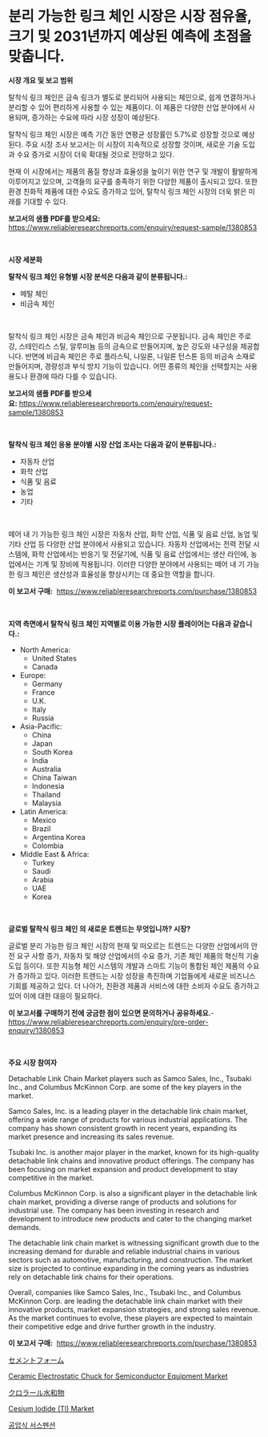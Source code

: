 <p><h1>분리 가능한 링크 체인 시장은 시장 점유율, 크기 및 2031년까지 예상된 예측에 초점을 맞춥니다.</h1></p><p><strong>시장 개요 및 보고 범위</strong></p>
<p><p>탈착식 링크 체인은 금속 링크가 별도로 분리되어 사용되는 체인으로, 쉽게 연결하거나 분리할 수 있어 편리하게 사용할 수 있는 제품이다. 이 제품은 다양한 산업 분야에서 사용되며, 증가하는 수요에 따라 시장 성장이 예상된다. </p><p>탈착식 링크 체인 시장은 예측 기간 동안 연평균 성장률인 5.7%로 성장할 것으로 예상된다. 주요 시장 조사 보고서는 이 시장이 지속적으로 성장할 것이며, 새로운 기술 도입과 수요 증가로 시장이 더욱 확대될 것으로 전망하고 있다. </p><p>현재 이 시장에서는 제품의 품질 향상과 효율성을 높이기 위한 연구 및 개발이 활발하게 이루어지고 있으며, 고객들의 요구를 충족하기 위한 다양한 제품이 출시되고 있다. 또한 환경 친화적 제품에 대한 수요도 증가하고 있어, 탈착식 링크 체인 시장의 더욱 밝은 미래를 기대할 수 있다.</p></p>
<p><strong>보고서의 샘플 PDF를 받으세요:</strong> <a href="https://www.reliableresearchreports.com/enquiry/request-sample/1380853">https://www.reliableresearchreports.com/enquiry/request-sample/1380853</a></p>
<p>&nbsp;</p>
<p><strong>시장 세분화</strong></p>
<p><strong>탈착식 링크 체인 유형별 시장 분석은 다음과 같이 분류됩니다.:</strong></p>
<p><ul><li>메탈 체인</li><li>비금속 체인</li></ul></p>
<p>&nbsp;</p>
<p><p>탈착식 링크 체인 시장은 금속 체인과 비금속 체인으로 구분됩니다. 금속 체인은 주로 강, 스테인리스 스틸, 알루미늄 등의 금속으로 만들어지며, 높은 강도와 내구성을 제공합니다. 반면에 비금속 체인은 주로 플라스틱, 나일론, 나일론 턴스톤 등의 비금속 소재로 만들어지며, 경량성과 부식 방지 기능이 있습니다. 어떤 종류의 체인을 선택할지는 사용 용도나 환경에 따라 다를 수 있습니다.</p></p>
<p><strong>보고서의 샘플 PDF를 받으세요:</strong>&nbsp;<a href="https://www.reliableresearchreports.com/enquiry/request-sample/1380853">https://www.reliableresearchreports.com/enquiry/request-sample/1380853</a></p>
<p>&nbsp;</p>
<p><strong> 탈착식 링크 체인 응용 분야별 시장 산업 조사는 다음과 같이 분류됩니다.:</strong></p>
<p><ul><li>자동차 산업</li><li>화학 산업</li><li>식품 및 음료</li><li>농업</li><li>기타</li></ul></p>
<p>&nbsp;</p>
<p><p>떼어 내 기 가능한 링크 체인 시장은 자동차 산업, 화학 산업, 식품 및 음료 산업, 농업 및 기타 산업 등 다양한 산업 분야에서 사용되고 있습니다. 자동차 산업에서는 전력 전달 시스템에, 화학 산업에서는 반응기 및 전달기에, 식품 및 음료 산업에서는 생산 라인에, 농업에서는 기계 및 장비에 적용됩니다. 이러한 다양한 분야에서 사용되는 떼어 내 기 가능한 링크 체인은 생산성과 효율성을 향상시키는 데 중요한 역할을 합니다.</p></p>
<p><strong>이 보고서 구매:</strong>&nbsp; <a href="https://www.reliableresearchreports.com/purchase/1380853">https://www.reliableresearchreports.com/purchase/1380853</a></p>
<p>&nbsp;</p>
<p><strong>지역 측면에서 탈착식 링크 체인 지역별로 이용 가능한 시장 플레이어는 다음과 같습니다.:</strong></p>
<p><ul>
    <li>
        North America:
        <ul>
            <li>United States</li>
            <li>Canada</li>
        </ul>
    </li>
    <li>
        Europe:
        <ul>
            <li>Germany</li>
            <li>France</li>
            <li>U.K.</li>
            <li>Italy</li>
            <li>Russia</li>
        </ul>
    </li>
    <li>
        Asia-Pacific:
        <ul>
            <li>China</li>
            <li>Japan</li>
            <li>South Korea</li>
            <li>India</li>
            <li>Australia</li>
            <li>China Taiwan</li>
            <li>Indonesia</li>
            <li>Thailand</li>
            <li>Malaysia</li>
        </ul>
    </li>
    <li>
        Latin America:
        <ul>
            <li>Mexico</li>
            <li>Brazil</li>
            <li>Argentina Korea</li>
            <li>Colombia</li>
        </ul>
    </li>
    <li>
        Middle East & Africa:
        <ul>
            <li>Turkey</li>
            <li>Saudi</li>
            <li>Arabia</li>
            <li>UAE</li>
            <li>Korea</li>
        </ul>
    </li>
    </ul></p>
<p>&nbsp;</p>
<p><strong>글로벌 탈착식 링크 체인 의 새로운 트렌드는 무엇입니까? 시장?</strong></p>
<p><p>글로벌 분리 가능한 링크 체인 시장의 현재 및 떠오르는 트렌드는 다양한 산업에서의 안전 요구 사항 증가, 자동차 및 해양 산업에서의 수요 증가, 기존 체인 제품의 혁신적 기술 도입 등이다. 또한 지능형 체인 시스템의 개발과 스마트 기능이 통합된 체인 제품의 수요가 증가하고 있다. 이러한 트렌드는 시장 성장을 촉진하며 기업들에게 새로운 비즈니스 기회를 제공하고 있다. 더 나아가, 친환경 제품과 서비스에 대한 소비자 수요도 증가하고 있어 이에 대한 대응이 필요하다.</p></p>
<p><strong>이 보고서를 구매하기 전에 궁금한 점이 있으면 문의하거나 공유하세요.</strong>- <a href="https://www.reliableresearchreports.com/enquiry/pre-order-enquiry/1380853">https://www.reliableresearchreports.com/enquiry/pre-order-enquiry/1380853</a></p>
<p>&nbsp;</p>
<p><strong>주요 시장 참여자</strong></p>
<p><p>Detachable Link Chain Market players such as Samco Sales, Inc., Tsubaki Inc., and Columbus McKinnon Corp. are some of the key players in the market.</p><p>Samco Sales, Inc. is a leading player in the detachable link chain market, offering a wide range of products for various industrial applications. The company has shown consistent growth in recent years, expanding its market presence and increasing its sales revenue.</p><p>Tsubaki Inc. is another major player in the market, known for its high-quality detachable link chains and innovative product offerings. The company has been focusing on market expansion and product development to stay competitive in the market.</p><p>Columbus McKinnon Corp. is also a significant player in the detachable link chain market, providing a diverse range of products and solutions for industrial use. The company has been investing in research and development to introduce new products and cater to the changing market demands.</p><p>The detachable link chain market is witnessing significant growth due to the increasing demand for durable and reliable industrial chains in various sectors such as automotive, manufacturing, and construction. The market size is projected to continue expanding in the coming years as industries rely on detachable link chains for their operations.</p><p>Overall, companies like Samco Sales, Inc., Tsubaki Inc., and Columbus McKinnon Corp. are leading the detachable link chain market with their innovative products, market expansion strategies, and strong sales revenue. As the market continues to evolve, these players are expected to maintain their competitive edge and drive further growth in the industry.</p></p>
<p><strong>이 보고서 구매:</strong>&nbsp;&nbsp;<a href="https://www.reliableresearchreports.com/purchase/1380853">https://www.reliableresearchreports.com/purchase/1380853</a></p>
<p><p><a href="https://medium.com/@hazelnutt83/%E3%82%BB%E3%83%A1%E3%83%B3%E3%83%88%E3%83%95%E3%82%A9%E3%83%BC%E3%83%A0%E5%B8%82%E5%A0%B4%E3%81%AE%E5%88%86%E6%9E%90%E3%81%A82024%E5%B9%B4%E3%81%8B%E3%82%892031%E5%B9%B4%E3%81%BE%E3%81%A7%E3%81%AE%E3%82%B5%E3%82%A4%E3%82%BA%E4%BA%88%E6%B8%AC-07458f05884e">セメントフォーム</a></p><p><a href="https://github.com/biheemgalvinlouises6hokrh3h/Market-Research-Report-List-1/blob/main/ceramic-electrostatic-chuck-for-semiconductor-equipment-market.md">Ceramic Electrostatic Chuck for Semiconductor Equipment Market</a></p><p><a href="https://medium.com/@kamdeall7845/%E5%A1%A9%E9%85%B8%E3%82%AF%E3%83%AD%E3%83%A9%E3%83%BC%E3%83%AB%E5%B8%82%E5%A0%B4%E5%B1%95%E6%9C%9B-%E6%A5%AD%E7%95%8C%E6%A6%82%E8%A6%81%E3%81%A8%E4%BA%88%E6%B8%AC-2024%E5%B9%B4%E3%81%8B%E3%82%892031%E5%B9%B4-4ba9af6c20dd">クロラール水和物</a></p><p><a href="https://www.linkedin.com/pulse/cesium-iodide-tl-market-furnish-information-size-share-dynamics-28xkf?trackingId=a9%2FO%2FEARlP8Ps6e0Vrtg0Q%3D%3D">Cesium Iodide (Tl) Market</a></p><p><a href="https://medium.com/@lucianmaluan2022/%ED%8E%98%EB%84%88%EB%A7%A4%ED%8B%B1-%EC%84%9C%EC%8A%A4%ED%8E%9C%EC%85%98-%EC%8B%9C%EC%9E%A5-%EA%B7%9C%EB%AA%A8-%EC%8B%9C%EC%9E%A5-%EC%A0%84%EB%A7%9D-%EB%B0%8F-%EC%8B%9C%EC%9E%A5-%EC%98%88%EC%B8%A1-2024%EB%85%84%EB%B6%80%ED%84%B0-2031%EB%85%84-aae668e5e651">공압식 서스펜션</a></p></p>
